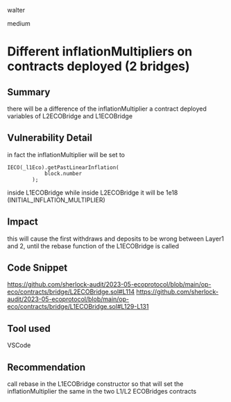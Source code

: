 walter

medium

# Different inflationMultipliers on contracts deployed (2 bridges)

## Summary
there will be a difference of the inflationMultiplier a contract deployed variables of L2ECOBridge and L1ECOBridge
## Vulnerability Detail
in fact the inflationMultiplier will be set to 
```solidity
IECO(_l1Eco).getPastLinearInflation(
            block.number
        ); 
```
inside L1ECOBridge while inside L2ECOBridge it will be 1e18 (INITIAL_INFLATION_MULTIPLIER)
## Impact
this will cause the first withdraws and deposits to be wrong between Layer1 and 2, until the rebase function of the L1ECOBridge is called
## Code Snippet
https://github.com/sherlock-audit/2023-05-ecoprotocol/blob/main/op-eco/contracts/bridge/L2ECOBridge.sol#L114
https://github.com/sherlock-audit/2023-05-ecoprotocol/blob/main/op-eco/contracts/bridge/L1ECOBridge.sol#L129-L131

## Tool used
VSCode

## Recommendation
call rebase in the L1ECOBridge constructor so that will set the inflationMultiplier the same in the two L1/L2 ECOBridges contracts